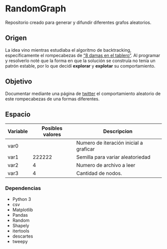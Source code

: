 # RandomGraph
Repositorio creado para generar y difundir diferentes grafos aleatorios.  

## Origen
La idea vino mientras estudiaba el algoritmo de backtracking, específicamente el rompecabezas de [“8 damas en el tablero”](https://es.wikipedia.org/wiki/Problema_de_las_ocho_reinas). Al programar y resolverlo noté que la forma en que la solución se construía no tenía un patrón estable, por lo que decidí **explorar** y **explotar** su comportamiento.

## Objetivo
Documentar mediante una página de [twitter](https://twitter.com/bot_rv) el comportamiento aleatorio de este rompecabezas de una formas diferentes. 

## Espacio  

| Variable  | Posibles valores | Descripcion                                                           |
| --------- | ---------------- | --------------------------------------------------------------------- |
|   var0    |                  |   Numero de iteración inicial a graficar                              |
|   var1    |      222222      |   Semilla para variar aleatoriedad                                    |
|   var2    |         4        |   Numero de archivo a leer                                            |
|   var3    |         4        |   Cantidad de nodos.                                                  |

### Dependencias
+ Python 3
+ csv
+ Matplotlib
+ Pandas
+ Random
+ Shapely
+ itertools
+ descartes
+ tweepy
